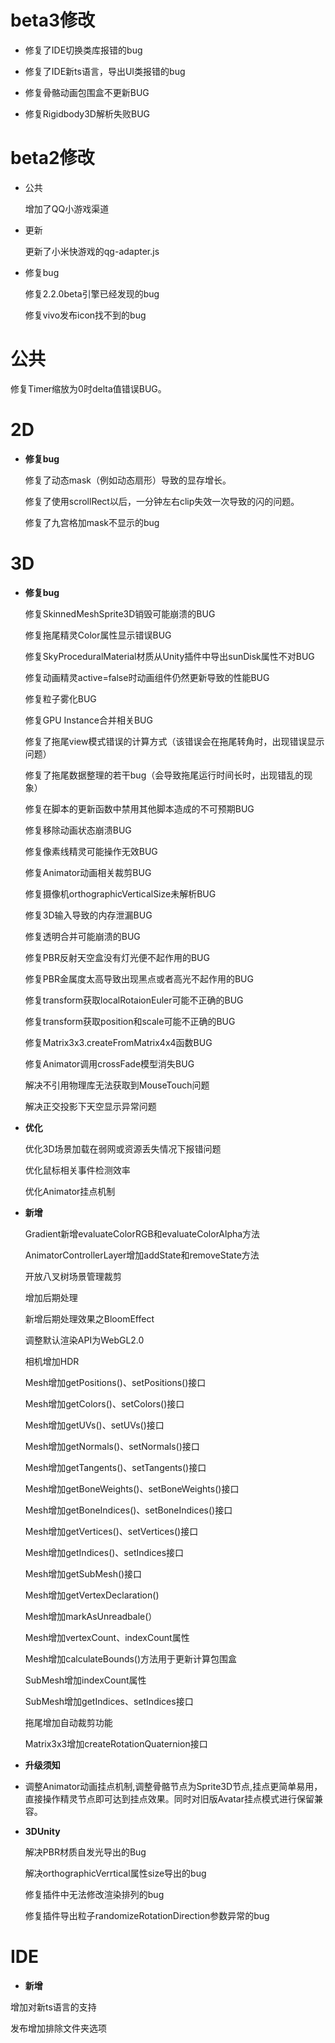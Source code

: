 # beta3修改

- 修复了IDE切换类库报错的bug

- 修复了IDE新ts语言，导出UI类报错的bug

- 修复骨骼动画包围盒不更新BUG

- 修复Rigidbody3D解析失败BUG


# beta2修改
- 公共
   
   增加了QQ小游戏渠道

- 更新

   更新了小米快游戏的qg-adapter.js

- 修复bug
   
   修复2.2.0beta引擎已经发现的bug

   修复vivo发布icon找不到的bug

# 公共
   修复Timer缩放为0时delta值错误BUG。

# 2D

- **修复bug**

   修复了动态mask（例如动态扇形）导致的显存增长。
   
   修复了使用scrollRect以后，一分钟左右clip失效一次导致的闪的问题。
   
   修复了九宫格加mask不显示的bug

# 3D

- **修复bug**

   修复SkinnedMeshSprite3D销毁可能崩溃的BUG

   修复拖尾精灵Color属性显示错误BUG

   修复SkyProceduralMaterial材质从Unity插件中导出sunDisk属性不对BUG

   修复动画精灵active=false时动画组件仍然更新导致的性能BUG

   修复粒子雾化BUG

   修复GPU Instance合并相关BUG

   修复了拖尾view模式错误的计算方式（该错误会在拖尾转角时，出现错误显示问题）

   修复了拖尾数据整理的若干bug（会导致拖尾运行时间长时，出现错乱的现象）

   修复在脚本的更新函数中禁用其他脚本造成的不可预期BUG

   修复移除动画状态崩溃BUG

   修复像素线精灵可能操作无效BUG

   修复Animator动画相关裁剪BUG

   修复摄像机orthographicVerticalSize未解析BUG

   修复3D输入导致的内存泄漏BUG

   修复透明合并可能崩溃的BUG

   修复PBR反射天空盒没有灯光便不起作用的BUG

   修复PBR金属度太高导致出现黑点或者高光不起作用的BUG

   修复transform获取localRotaionEuler可能不正确的BUG

   修复transform获取position和scale可能不正确的BUG

   修复Matrix3x3.createFromMatrix4x4函数BUG

   修复Animator调用crossFade模型消失BUG

   解决不引用物理库无法获取到MouseTouch问题

   解决正交投影下天空显示异常问题

- **优化**

   优化3D场景加载在弱网或资源丢失情况下报错问题

   优化鼠标相关事件检测效率

   优化Animator挂点机制

- **新增**

   Gradient新增evaluateColorRGB和evaluateColorAlpha方法

   AnimatorControllerLayer增加addState和removeState方法

   开放八叉树场景管理裁剪

   增加后期处理

   新增后期处理效果之BloomEffect

   调整默认渲染API为WebGL2.0

   相机增加HDR

   Mesh增加getPositions()、setPositions()接口

   Mesh增加getColors()、setColors()接口

   Mesh增加getUVs()、setUVs()接口

   Mesh增加getNormals()、setNormals()接口

   Mesh增加getTangents()、setTangents()接口

   Mesh增加getBoneWeights()、setBoneWeights()接口

   Mesh增加getBoneIndices()、setBoneIndices()接口

   Mesh增加getVertices()、setVertices()接口

   Mesh增加getIndices()、setIndices接口

   Mesh增加getSubMesh()接口

   Mesh增加getVertexDeclaration()

   Mesh增加markAsUnreadbale(）

   Mesh增加vertexCount、indexCount属性

   Mesh增加calculateBounds()方法用于更新计算包围盒
        
   SubMesh增加indexCount属性

   SubMesh增加getIndices、setIndices接口

   拖尾增加自动裁剪功能

   Matrix3x3增加createRotationQuaternion接口

- **升级须知**
- 
   调整Animator动画挂点机制,调整骨骼节点为Sprite3D节点,挂点更简单易用，直接操作精灵节点即可达到挂点效果。同时对旧版Avatar挂点模式进行保留兼容。

- **3DUnity**

   解决PBR材质自发光导出的Bug

   解决orthographicVerrtical属性size导出的bug

   修复插件中无法修改渲染排列的bug

   修复插件导出粒子randomizeRotationDirection参数异常的bug

# IDE

- **新增**

增加对新ts语言的支持

发布增加排除文件夹选项

  